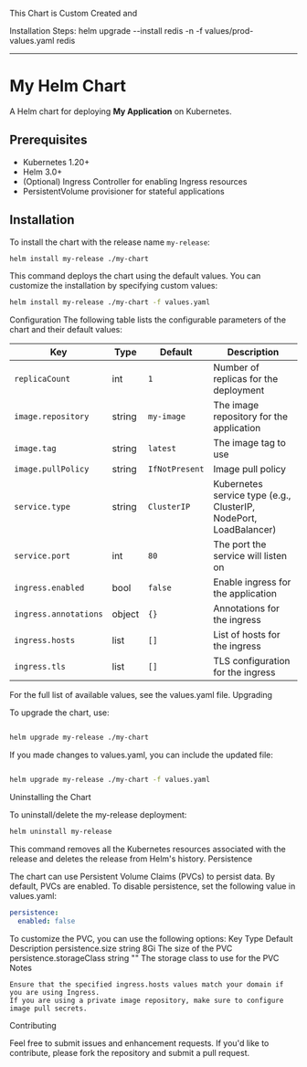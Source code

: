 This Chart is Custom Created and 

Installation Steps:
 helm upgrade --install redis -n <NAMESPACE> -f values/prod-values.yaml  redis

 -----------------------------------------------

 # My Helm Chart

A Helm chart for deploying **My Application** on Kubernetes.

## Prerequisites

- Kubernetes 1.20+
- Helm 3.0+
- (Optional) Ingress Controller for enabling Ingress resources
- PersistentVolume provisioner for stateful applications

## Installation

To install the chart with the release name `my-release`:

```bash
helm install my-release ./my-chart
```
This command deploys the chart using the default values. You can customize the installation by specifying custom values:

```bash
helm install my-release ./my-chart -f values.yaml
```

Configuration
The following table lists the configurable parameters of the chart and their default values:

| Key                   | Type   | Default         | Description                                          |
|-----------------------|--------|-----------------|------------------------------------------------------|
| `replicaCount`        | int    | `1`             | Number of replicas for the deployment                |
| `image.repository`    | string | `my-image`      | The image repository for the application             |
| `image.tag`           | string | `latest`        | The image tag to use                                 |
| `image.pullPolicy`    | string | `IfNotPresent`  | Image pull policy                                    |
| `service.type`        | string | `ClusterIP`     | Kubernetes service type (e.g., ClusterIP, NodePort, LoadBalancer) |
| `service.port`        | int    | `80`            | The port the service will listen on                  |
| `ingress.enabled`     | bool   | `false`         | Enable ingress for the application                   |
| `ingress.annotations` | object | `{}`            | Annotations for the ingress                          |
| `ingress.hosts`       | list   | `[]`            | List of hosts for the ingress                        |
| `ingress.tls`         | list   | `[]`            | TLS configuration for the ingress                    |


For the full list of available values, see the values.yaml file.
Upgrading

To upgrade the chart, use:

```bash

helm upgrade my-release ./my-chart
```
If you made changes to values.yaml, you can include the updated file:

```bash

helm upgrade my-release ./my-chart -f values.yaml
```
Uninstalling the Chart

To uninstall/delete the my-release deployment:

```bash
helm uninstall my-release
```
This command removes all the Kubernetes resources associated with the release and deletes the release from Helm's history.
Persistence

The chart can use Persistent Volume Claims (PVCs) to persist data. By default, PVCs are enabled. To disable persistence, set the following value in values.yaml:

```yaml
persistence:
  enabled: false
```
To customize the PVC, you can use the following options:
Key	Type	Default	Description
persistence.size	string	8Gi	The size of the PVC
persistence.storageClass	string	""	The storage class to use for the PVC
Notes

    Ensure that the specified ingress.hosts values match your domain if you are using Ingress.
    If you are using a private image repository, make sure to configure image pull secrets.

Contributing

Feel free to submit issues and enhancement requests. If you'd like to contribute, please fork the repository and submit a pull request.
